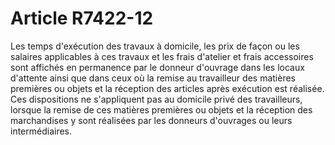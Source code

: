 # Article R7422-12

  
Les temps d'exécution des travaux à domicile, les prix de façon ou les salaires applicables à ces travaux et les frais d'atelier et frais accessoires sont affichés en permanence par le donneur d'ouvrage dans les locaux d'attente ainsi que dans ceux où la remise au travailleur des matières premières ou objets et la réception des articles après exécution est réalisée.   
Ces dispositions ne s'appliquent pas au domicile privé des travailleurs, lorsque la remise de ces matières premières ou objets et la réception des marchandises y sont réalisées par les donneurs d'ouvrages ou leurs intermédiaires.
